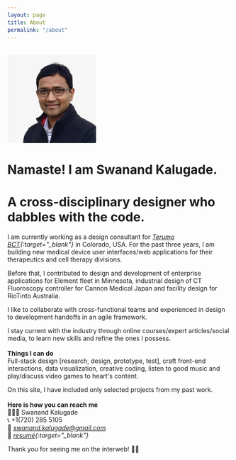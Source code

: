 ```yaml
---
layout: page
title: About
permalink: "/about"
---
```

<br>
<img src="/assets/img/swanandkalugade.jpeg" 
    alt="photo of Swanand Kalugade" 
    width="200px" 
    style="border-radius: 0.2em;"
/>

# Namaste! I am Swanand Kalugade.  
# A cross-disciplinary designer who dabbles with the code.
I am currently working as a design consultant for *[Terumo BCT](https://www.terumobct.com "Visit Terumo BCT website"){:target="_blank"}* in Colorado, USA. For the past three years, I am building new medical device user interfaces/web applications for their therapeutics and cell therapy divisions. 

Before that, I contributed to design and development of enterprise applications for Element fleet in Minnesota, industrial design of CT Fluoroscopy controller for Cannon Medical Japan and facility design for RioTinto Australia.  

I like to collaborate with cross-functional teams and experienced in design to development handoffs in an agile framework.  

I stay current with the industry through online courses/expert articles/social media, to learn new skills and refine the ones I possess.  
<br>
**Things I can do**  
Full-stack design [research, design, prototype, test], craft front-end interactions, data visualization, creative coding, listen to good music and play/discuss video games to heart's content.  

On this site, I have included only selected projects from my past work.  
<br>
**Here is how you can reach me**  
👨🏻‍💻 Swanand Kalugade  
📞 +1(720) 285 5105  
📧 *<swanand.kalugade@gmail.com>*  
📍 *[resumé](/assets/docs/Resume_SwanandKalugade.pdf "Show Swanand's Resumé"){:target="_blank"}*  

Thank you for seeing me on the interweb! 🙏🏼